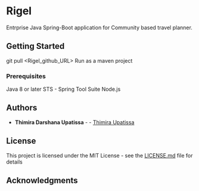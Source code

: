 # Rigel

Entrprise Java Spring-Boot application for Community based travel planner.

## Getting Started

git pull <Rigel_github_URL>
Run as a maven project

### Prerequisites
Java 8 or later
STS - Spring Tool Suite
Node.js

## Authors

* **Thimira Darshana Upatissa** -  - [Thimira Upatissa](https://github.com/thimirac)

## License

This project is licensed under the MIT License - see the [LICENSE.md](LICENSE.md) file for details

## Acknowledgments
